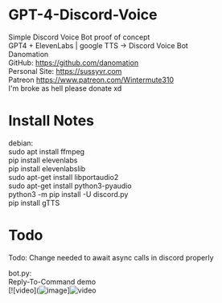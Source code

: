 # GPT-4-Discord-Voice  
Simple Discord Voice Bot proof of concept  
GPT4 + ElevenLabs | google TTS -> Discord Voice Bot  
Danomation  
    GitHub: https://github.com/danomation  
    Personal Site: https://sussyvr.com  
    Patreon https://www.patreon.com/Wintermute310  
    I'm broke as hell please donate xd  
  
# Install Notes
debian:  
    sudo apt install ffmpeg  
    pip install elevenlabs  
    pip install elevenlabslib  
    sudo apt-get install libportaudio2  
    sudo apt-get install python3-pyaudio  
    python3 -m pip install -U discord.py  
    pip install gTTS  
  
# Todo
Todo:
    Change needed to await async calls in discord properly

bot.py:  
    Reply-To-Command demo  
[![video](![image](https://github.com/danomation/GPT-4-Discord-Voice/assets/17872783/1a5413ca-ab6d-418b-ab16-954bfa75457a)]![video](https://github.com/danomation/GPT-4-Discord-Voice/assets/17872783/8f28c2fc-ff7d-411f-9bcc-96c91d953174)
